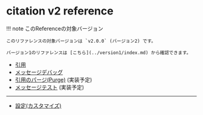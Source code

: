 # citation v2 reference

!!! note このReferenceの対象バージョン

    このリファレンスの対象バージョンは `v2.0.0` (バージョン2) です。

    バージョン1のリファレンスは [こちら](../version1/index.md) から確認できます。


- [引用]()
- [メッセージデバッグ]()
- [引用のパージ(Purge)]() (実装予定)
- [メッセージテスト]() (実装予定)

----

- [設定(カスタマイズ)]()